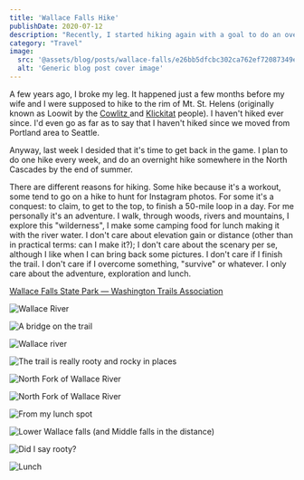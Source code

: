 ```yaml
---
title: 'Wallace Falls Hike'
publishDate: 2020-07-12
description: "Recently, I started hiking again with a goal to do an overnight hike in the North Cascades by the end of summer. Here's a bunch of photos from Wallace Falls trail."
category: "Travel"
image:
  src: '@assets/blog/posts/wallace-falls/e26bb5dfcbc302ca762ef72087349e06e55d79e7-2000x2667.jpg'
  alt: 'Generic blog post cover image'
---
```


A few years ago, I broke my leg. It happened just a few months before my wife and I were supposed to hike to the rim of Mt. St. Helens (originally known as Loowit by the [Cowlitz ](https://www.cowlitz.org/)and [Klickitat](https://en.wikipedia.org/wiki/Klickitat_people) people). I haven't hiked ever since. I'd even go as far as to say that I haven't hiked since we moved from Portland area to Seattle.

Anyway, last week I desided that it's time to get back in the game. I plan to do one hike every week, and do an overnight hike somewhere in the North Cascades by the end of summer.

There are different reasons for hiking. Some hike because it's a workout, some tend to go on a hike to hunt for Instagram photos. For some it's a conquest: to claim, to get to the top, to finish a 50-mile loop in a day. For me personally it's an adventure. I walk, through woods, rivers and mountains, I explore this "wilderness", I make some camping food for lunch making it with the river water. I don't care about elevation gain or distance (other than in practical terms: can I make it?); I don't care about the scenary per se, although I like when I can bring back some pictures. I don't care if I finish the trail. I don't care if I overcome something, "survive" or whatever. I only care about the adventure, exploration and lunch.

[Wallace Falls State Park — Washington Trails Association](https://www.wta.org/go-hiking/hikes/wallace-falls)

![Wallace River](assets/blog/posts/wallace-falls/78bcf907c6f2666aaf17c1fa3dfbe8315e817e99-2000x1500.jpg)

![A bridge on the trail](assets/blog/posts/wallace-falls/b292425e86975bf788185454a9d18525de5f6347-1600x2134.jpg)

![Wallace river](assets/blog/posts/wallace-falls/4eb9ef08b7d2cd4410dd869a07ed39cec7663edc-2000x2667.jpg)

![The trail is really rooty and rocky in places](assets/blog/posts/wallace-falls/c823c2202984fbd7465030d3cb59a57b9013b2fc-2000x2667.jpg)

![North Fork of Wallace River](assets/blog/posts/wallace-falls/9f987259a2acba0689882f5ec7171872381467f2-1600x2134.jpg)

![North Fork of Wallace River](assets/blog/posts/wallace-falls/98532bbde2cd63205867f0315cfe05125c5a4ff4-2000x2667.jpg)

![From my lunch spot](assets/blog/posts/wallace-falls/05fd0a5d53765a7f2af483f776ce9c9b1f956dbb-2000x1500.jpg)

![Lower Wallace falls (and Middle falls in the distance)](assets/blog/posts/wallace-falls/86687c8f4907947a38edc397f92bb050bdf7ef23-2000x2667.jpg)

![Did I say rooty?](assets/blog/posts/wallace-falls/ee4736c8df0e71622a1a5f39a22638f824a2c548-1600x2134.jpg)

![Lunch](assets/blog/posts/wallace-falls/e26bb5dfcbc302ca762ef72087349e06e55d79e7-2000x2667.jpg)
